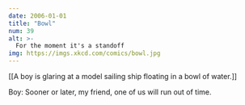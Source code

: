 ```yaml
---
date: 2006-01-01
title: "Bowl"
num: 39
alt: >-
  For the moment it's a standoff
img: https://imgs.xkcd.com/comics/bowl.jpg
---
```

[[A boy is glaring at a model sailing ship floating in a bowl of water.]]

Boy: Sooner or later, my friend, one of us will run out of time.

